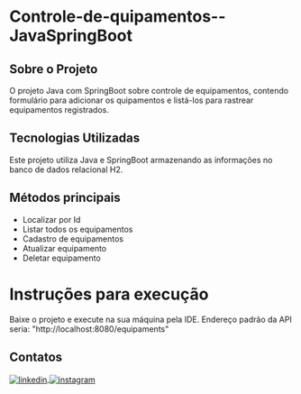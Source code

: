 # Controle-de-quipamentos--JavaSpringBoot
 
## Sobre o Projeto
O projeto Java com SpringBoot sobre controle de equipamentos, contendo formulário para adicionar os quipamentos e listá-los para rastrear equipamentos registrados.

## Tecnologias Utilizadas
Este projeto utiliza Java e SpringBoot armazenando as informações no banco de dados relacional H2.
  
## Métodos principais

* Localizar por Id
* Listar todos os equipamentos
* Cadastro de equipamentos
* Atualizar equipamento
* Deletar equipamento

 
 # Instruções para execução
 Baixe o projeto e execute na sua máquina pela IDE.
 Endereço padrão da API seria: "http://localhost:8080/equipaments"
 

## Contatos

<a href="https://linkedin.com/in/varela-s-matheus" target="_blank">
  <img align="center" src="https://img.shields.io/badge/-MatheusVarela-05122A?style=flat&logo=linkedin" alt="linkedin"/>
</a>
<a href="https://www.instagram.com/varela_matheuus/" target="_blank">
 <img align="center" src="https://img.shields.io/badge/-MatheusVarela-05122A?style=flat&logo=instagram" alt="instagram"/>
</a>

